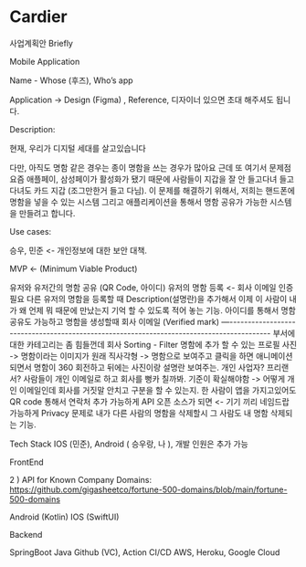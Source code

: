 # Cardier

사업계획안 Briefly 

Mobile Application

Name - Whose (후즈), Who’s app

Application -> Design (Figma) , Reference, 디자이너 있으면 초대 해주셔도 됩니다.

Description:

현재, 우리가 디지털 세대를 살고있습니다

다만, 아직도 명함 같은 경우는 종이 명함을 쓰는 경우가 많아요 근데 또 여기서 문제점
요즘 애플페이, 삼성페이가 활성화가 됐기 때문에 사람들이 지갑을 잘 안 들고다녀
들고 다녀도 카드 지갑 (조그만한거 들고 다님). 이 문제를 해결하기 위해서,
저희는 핸드폰에 명함을 넣을 수 있는 시스템 그리고 애플리케이션을 통해서 명함 공유가 가능한 시스템을 만들려고 합니다. 

Use cases:

승우, 민준 <- 개인정보에 대한 보안 대책.

MVP <- (Minimum Viable Product)  

유저와 유저간의 명함 공유 (QR Code, 아이디)
유저의 명함 등록 <- 회사 이메일 인증 필요 
다른 유저의 명함을 등록할 때 Description(설명란)을 추가해서 이제 이 사람이 내가 왜 언제 뭐 때문에 만났는지 기억 할 수 있도록 적어 놓는 기능.
아이디를 통해서 명함 공유도 가능하고
명함을 생성할때 회사 이메일 (Verified mark)
—----------------------------------------------------------------------------------------- 
부서에 대한 카테고리는 좀 힘들껀데 회사 Sorting - Filter
명함에 추가 할 수 있는 프로필 사진 ->
명함이라는 이미지가 원래 직사각형 -> 명함으로 보여주고 
클릭을 하면 애니메이션 되면서 명함이 360 회전하고 뒤에는 사진이랑 설명란 보여주는.
개인 사업자? 프리랜서? 사람들이 개인 이메일로 하고 회사를 뻥카 칠까봐.
기준이 확실해야함 -> 어떻게 개인 이메일인데 회사를 거짓말 안치고 구분을 할 수 있는지.
한 사람이 앱을 가지고있어도 QR code 통해서 연락처 추가 가능하게 
API 오픈 소스가 되면 <- 기기 끼리 네임드랍 가능하게
Privacy 문제로 내가 다른 사람의 명함을 삭제할시 그 사람도 내 명함 삭제되는 기능.


Tech Stack
IOS (민준), Android ( 승우랑, 나 ), 개발 인원은 추가 가능 

FrontEnd

2 ) API for Known Company Domains:
https://github.com/gigasheetco/fortune-500-domains/blob/main/fortune-500-domains

Android (Kotlin)
IOS (SwiftUI)

Backend


SpringBoot Java 
Github (VC), Action CI/CD
AWS, Heroku, Google Cloud 



